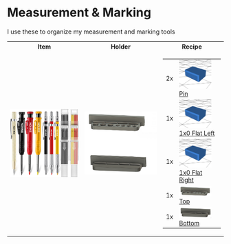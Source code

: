 # Measurement & Marking

I use these to organize my measurement and marking tools

<table>
  <tr>
    <th>Item</th>
    <th>Holder</th>
    <th>Recipe</th>
  </tr>
  <tr>
    <td>
      <a href="https://amzn.to/3VpAreI">
        <img src="../Images/pencils.jpg" alt="Pencil Set" width="400"/>
      </a>
    </td>
    <td>
      <img src="../Images/pencilholdermodel.png" alt="Pencil Set" width="400"/>
    </td>
    <td>
      <table>
        <tr>
          <td>2x</td>
          <td>
            <a href="../DDD/4x10x8mm%20Pin.stl">
              <img src="../Images/pin.png" width="75"/>
              Pin
            </a>
          </td>
        </tr>
        <tr>
          <td>1x</td>
          <td>
            <a href="../DDD/FlatSides/1x0%20%20Flat%20Left.stl">
              <img src="../Images/pin.png" width="75"/>
              1x0 Flat Left
            </a>
          </td>
        </tr>
        <tr>
          <td>1x</td>
          <td>
            <a href="../DDD/FlatSides/1x0%20%20Flat%20Right.stl">
              <img src="../Images/pin.png" width="75"/>
              1x0 Flat Right
            </a>
          </td>
        </tr>
        <tr>
          <td>1x</td>
          <td>
            <a href="./Pen%20Holder%20Top.stl">
              <img src="../Images/HolderTop.png" width="75"/>
              Top
            </a>
          </td>
        </tr>
        <tr>
          <td>1x</td>
          <td>
            <a href="./Pen%20Holder%20Bottom.stl">
              <img src="../Images/HolderBottom.png" width="75"/>
              Bottom
            </a>
          </td>
        </tr>
      </table>
    </td>
  </tr>
</table>

